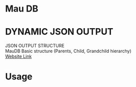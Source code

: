# Mau DB
# DYNAMIC JSON OUTPUT

JSON OUTPUT STRUCTURE
<br>MauDB Basic structure (Parents, Child, Grandchild hierarchy)<br>
<a href="http://rimaudb.com">Website Link</a><br>

# Usage



